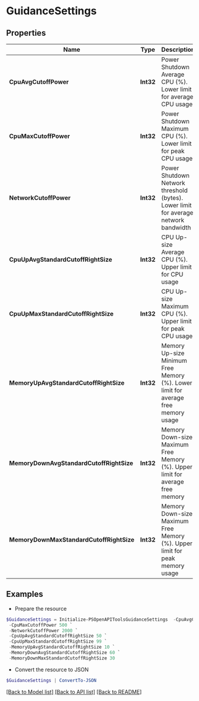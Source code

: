 # GuidanceSettings
## Properties

Name | Type | Description | Notes
------------ | ------------- | ------------- | -------------
**CpuAvgCutoffPower** | **Int32** | Power Shutdown Average CPU (%). Lower limit for average CPU usage | [optional] 
**CpuMaxCutoffPower** | **Int32** | Power Shutdown Maximum CPU (%). Lower limit for peak CPU usage | [optional] 
**NetworkCutoffPower** | **Int32** | Power Shutdown Network threshold (bytes). Lower limit for average network bandwidth | [optional] 
**CpuUpAvgStandardCutoffRightSize** | **Int32** | CPU Up-size Average CPU (%). Upper limit for CPU usage | [optional] 
**CpuUpMaxStandardCutoffRightSize** | **Int32** | CPU Up-size Maximum CPU (%). Upper limit for peak CPU usage | [optional] 
**MemoryUpAvgStandardCutoffRightSize** | **Int32** | Memory Up-size Minimum Free Memory (%). Lower limit for average free memory usage | [optional] 
**MemoryDownAvgStandardCutoffRightSize** | **Int32** | Memory Down-size Maximum Free Memory (%). Upper limit for average free memory | [optional] 
**MemoryDownMaxStandardCutoffRightSize** | **Int32** | Memory Down-size Maximum Free Memory (%). Upper limit for peak memory usage | [optional] 

## Examples

- Prepare the resource
```powershell
$GuidanceSettings = Initialize-PSOpenAPIToolsGuidanceSettings  -CpuAvgCutoffPower 75 `
 -CpuMaxCutoffPower 500 `
 -NetworkCutoffPower 2000 `
 -CpuUpAvgStandardCutoffRightSize 50 `
 -CpuUpMaxStandardCutoffRightSize 99 `
 -MemoryUpAvgStandardCutoffRightSize 10 `
 -MemoryDownAvgStandardCutoffRightSize 60 `
 -MemoryDownMaxStandardCutoffRightSize 30
```

- Convert the resource to JSON
```powershell
$GuidanceSettings | ConvertTo-JSON
```

[[Back to Model list]](../README.md#documentation-for-models) [[Back to API list]](../README.md#documentation-for-api-endpoints) [[Back to README]](../README.md)

